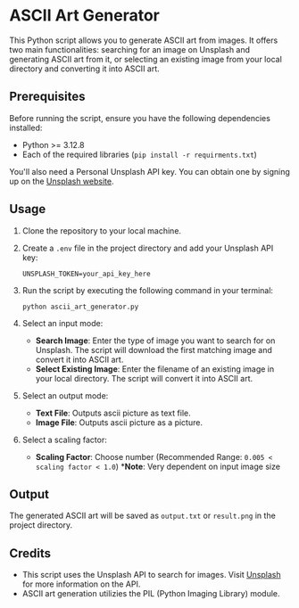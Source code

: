 # ASCII Art Generator

This Python script allows you to generate ASCII art from images. It offers two main functionalities: searching for an image on Unsplash and generating ASCII art from it, or selecting an existing image from your local directory and converting it into ASCII art.

## Prerequisites

Before running the script, ensure you have the following dependencies installed:

- Python >= 3.12.8
- Each of the required libraries (`pip install -r requirments.txt`)

You'll also need a Personal Unsplash API key. You can obtain one by signing up on the [Unsplash website](https://unsplash.com/documentation).

## Usage

1. Clone the repository to your local machine.

2. Create a `.env` file in the project directory and add your Unsplash API key:

    ```
    UNSPLASH_TOKEN=your_api_key_here
    ```

3. Run the script by executing the following command in your terminal:

    ```
    python ascii_art_generator.py
    ```

4. Select an input mode:
   - **Search Image**: Enter the type of image you want to search for on Unsplash. The script will download the first matching image and convert it into ASCII art.
   - **Select Existing Image**: Enter the filename of an existing image in your local directory. The script will convert it into ASCII art.

5. Select an output mode:
   - **Text File**: Outputs ascii picture as text file.
   - **Image File**: Outputs ascii picture as a picture.

6. Select a scaling factor:
   - **Scaling Factor**: Choose number (Recommended Range: `0.005 < scaling factor < 1.0`)
   ***Note**: Very dependent on input image size

## Output

The generated ASCII art will be saved as `output.txt` or `result.png` in the project directory.


## Credits

- This script uses the Unsplash API to search for images. Visit [Unsplash](https://unsplash.com/developers) for more information on the API.
- ASCII art generation utilizies the PIL (Python Imaging Library) module.
